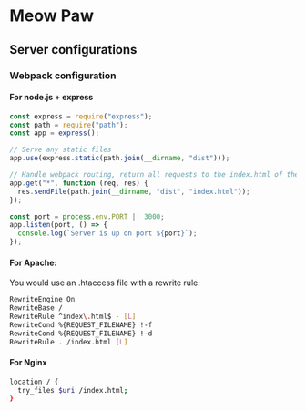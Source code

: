 # Meow Paw

## Server configurations

### Webpack configuration

#### For node.js + express

```javascript
const express = require("express");
const path = require("path");
const app = express();

// Serve any static files
app.use(express.static(path.join(__dirname, "dist")));

// Handle webpack routing, return all requests to the index.html of the app
app.get("*", function (req, res) {
  res.sendFile(path.join(__dirname, "dist", "index.html"));
});

const port = process.env.PORT || 3000;
app.listen(port, () => {
  console.log(`Server is up on port ${port}`);
});
```

#### For Apache:

You would use an .htaccess file with a rewrite rule:

```bash
RewriteEngine On
RewriteBase /
RewriteRule ^index\.html$ - [L]
RewriteCond %{REQUEST_FILENAME} !-f
RewriteCond %{REQUEST_FILENAME} !-d
RewriteRule . /index.html [L]
```

#### For Nginx

```bash
location / {
  try_files $uri /index.html;
}
```
